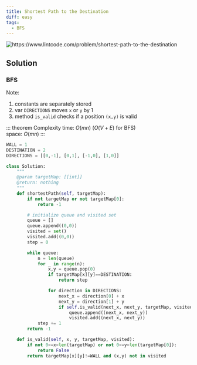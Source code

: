 ```yaml
---
title: Shortest Path to the Destination
diff: easy
tags:
  - BFS
---
```


<img class="medium-zoom" src="/algo/shortest-path-to-the-destination.png" alt="https://www.lintcode.com/problem/shortest-path-to-the-destination">

## Solution

### BFS

Note:

1. constants are separately stored
2. var `DIRECTIONS` moves `x` or `y` by $1$
3. method `is_valid` checks if a position `(x,y)` is valid

::: theorem Complexity
time: $O(mn)$ ($O(V+E)$ for BFS)  
space: $O(mn)$
:::

```py
WALL = 1
DESTINATION = 2
DIRECTIONS = [[0,-1], [0,1], [-1,0], [1,0]]

class Solution:
    """
    @param targetMap: [[int]]
    @return: nothing
    """
    def shortestPath(self, targetMap):
        if not targetMap or not targetMap[0]:
            return -1

        # initialize queue and visited set
        queue = []
        queue.append((0,0))
        visited = set()
        visited.add((0,0))
        step = 0

        while queue:
            n = len(queue)
            for _ in range(n):
                x,y = queue.pop(0)
                if targetMap[x][y]==DESTINATION:
                    return step

                for direction in DIRECTIONS:
                    next_x = direction[0] + x
                    next_y = direction[1] + y
                    if self.is_valid(next_x, next_y, targetMap, visited):
                        queue.append((next_x, next_y))
                        visited.add((next_x, next_y))
            step += 1
        return -1

    def is_valid(self, x, y, targetMap, visited):
        if not 0<=x<len(targetMap) or not 0<=y<len(targetMap[0]):
            return False
        return targetMap[x][y]!=WALL and (x,y) not in visited
```
